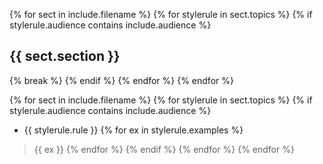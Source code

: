 {% for sect in include.filename %}
    {% for stylerule in sect.topics %}
        {% if stylerule.audience contains include.audience %}
## {{ sect.section }}
{% break %}
        {% endif %}
    {% endfor %}
{% endfor %}

{% for sect in include.filename %}
    {% for stylerule in sect.topics %}
        {% if stylerule.audience contains include.audience %}
* {{ stylerule.rule }}
            {% for ex in stylerule.examples %}
> {{ ex }}
            {% endfor %}
        {% endif %}
    {% endfor %}
{% endfor %}